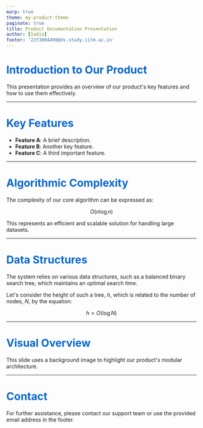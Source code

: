 ```yaml
---
marp: true
theme: my-product-theme
paginate: true
title: Product Documentation Presentation
author: [Sadia]
footer: '23f3004490@ds.study.iitm.ac.in'
---
```


<style>
/* themes/my-product-theme.css */
section {
  color: #333;
  font-family: Arial, sans-serif;
}
h1, h2, h3 {
  color: #0066cc;
}
section[data-background-image] {
  background-size: cover;
  background-position: center;
}
</style>

# Introduction to Our Product

This presentation provides an overview of our product's key features and how to use them effectively.

---

# Key Features

- **Feature A**: A brief description.
- **Feature B**: Another key feature.
- **Feature C**: A third important feature.

---

# Algorithmic Complexity

The complexity of our core algorithm can be expressed as:

$$O(n \log n)$$

This represents an efficient and scalable solution for handling large datasets.

---

# Data Structures

The system relies on various data structures, such as a balanced binary search tree, which maintains an optimal search time.

Let's consider the height of such a tree, $h$, which is related to the number of nodes, $N$, by the equation:

$$h = O(\log N)$$

---

<!-- _backgroundImage: url('./assets/product-bg.jpg') -->

# Visual Overview

This slide uses a background image to highlight our product's modular architecture.

<!-- Speaker notes:
The image illustrates the product's core modules and data flow.
Each component is independently testable and Dockerized.
-->

---

# Contact

For further assistance, please contact our support team or use the provided email address in the footer.
